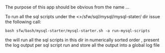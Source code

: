 The purpose of this app should be obvious from the name ... 

To run all the sql scripts under the <<product version dir>>/sfw/sql/mysql/mysql-stater/ dir
issue the following call:

	bash sfw/bash/mysql-starter/mysql-starter.sh -a run-mysql-scripts

the will run all the sql scripts in this dir in numerically sorted order , present the log output per sql script run and store all the output into a global log file
